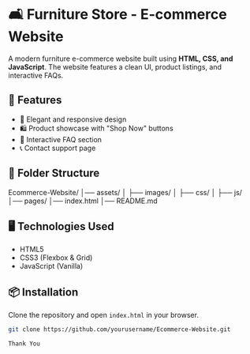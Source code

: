 # 🛋️ Furniture Store - E-commerce Website

A modern furniture e-commerce website built using **HTML, CSS, and JavaScript**. The website features a clean UI, product listings, and interactive FAQs.

## 🚀 Features
- 🏡 Elegant and responsive design
- 🛍️ Product showcase with "Shop Now" buttons
- 📜 Interactive FAQ section
- 📞 Contact support page

## 📂 Folder Structure
Ecommerce-Website/ │── assets/ │ ├── images/ │ ├── css/ │ ├── js/ │── pages/ │── index.html │── README.md


## 🖥️ Technologies Used
- HTML5
- CSS3 (Flexbox & Grid)
- JavaScript (Vanilla)


## 📦 Installation
Clone the repository and open `index.html` in your browser.
```bash
git clone https://github.com/yourusername/Ecommerce-Website.git

Thank You
